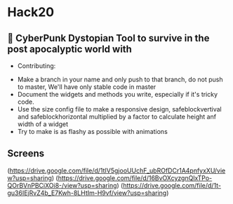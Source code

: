 # Hack20

## 🌌 CyberPunk Dystopian Tool to survive in the post apocalyptic world with 


- Contributing:

* Make a branch in your name and only push to that branch, do not push to master, We'll have only stable code in master
* Document the widgets and methods you write, especially if it's tricky code.
* Use the size config file to make a responsive design, safeblockvertival and safeblockhorizontal multiplied by a factor to calculate height anf width of a widget
* Try to make is as flashy as possible with animations 


## Screens

(https://drive.google.com/file/d/1tIV5gjooUUchF_ubROfDCr1A4pnfyxXU/view?usp=sharing)
(https://drive.google.com/file/d/16BvOXcyzgnQlxTPo-QOrBVnPBCiXOi8-/view?usp=sharing)
(https://drive.google.com/file/d/1t-gu36IEjRvZ4b_E7Kwh-8LHtIm-H9vf/view?usp=sharing)
